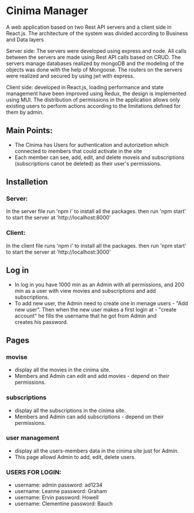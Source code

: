 # Cinima Manager 
A web application based on two Rest API servers and a client side in React.js. The architecture of the system was divided according to Business and Data layers

Server side: The servers were developed using express and node. All calls between the servers are made using Rest API calls based on CRUD. The servers manage databases realized by mongoDB and the modeling of the objects was done with the help of Mongoose. The routers on the servers were realized and secured by using jwt with express.

Client side: developed in React.js, loading performance and state management have been improved using Redux, the design is implemented using MUI. The distribution of permissions in the application allows only existing users to perform actions according to the limitations defined for them by admin.

## Main Points:
- The Cinima has Users for authentication and autorizetion which connected to members that could activate in the site
- Each member can see, add, edit, and delete moveis and subscriptions (subscriptions canot be deleted) as their user's permissions.

## Installetion
### Server:
In the server file run 'npm i' to install all the packages. then run 'npm start' to start the server at 'http://localhost:8000'
### Client:
In the client file runs 'npm i' to install all the packages. then run 'npm start' to start the server at 'http://localhost:3000'  

## Log in
- In log in you have 1000 min as an Admin with all permissions, and 200 min as a user with view movies and subscriptions and add subscriptions.
- To add new user, the Admin need to create one in menage users - "Add new user". Then when the new user makes a first login at - "create account"  he fills the username that he got from Admin and creates his password.

## Pages
### movise
- display all the movies in the cinima site. 
- Members and Admin can edit and add movies - depend on their permissions.

### subscriptions 
- display all the subscriptions in the cinima site.
- Members and Admin can  add subscriptions - depend on their permissions.

### user management 
- display all the users-members data in the cinima site just for Admin.
- This page allowd Admin to add, edit, delete users.

### USERS FOR LOGIN:
- username: admin password: ad1234
- username: Leanne password: Graham
- username: Ervin password: Howell
- username: Clementine  password: Bauch
